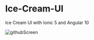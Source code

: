 # Ice-Cream-UI
Ice Cream UI with Ionic 5 and Angular 10

![githubScreen](https://user-images.githubusercontent.com/19478940/88603568-ef518880-d03a-11ea-87f9-3d41a002277d.png)
